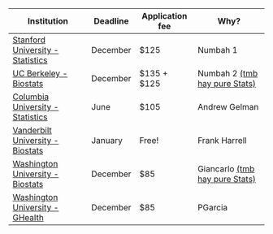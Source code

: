 |Institution|Deadline|Application fee|Why?|
|-|-|-|-|
|[Stanford University - Statistics](https://statistics.stanford.edu/academics/admissions)|December|$125|Numbah 1|
|[UC Berkeley - Biostats](http://sph.berkeley.edu/admissions/how-to-apply)|December|$135 + $125|Numbah 2 [(tmb hay pure Stats)](http://statistics.berkeley.edu/programs/graduate/admissions)|
|[Columbia University - Statistics](http://stat.columbia.edu/programs/ph-d-program/)|June|$105|Andrew Gelman|
|[Vanderbilt University - Biostats](http://www.vanderbilt.edu/biostatistics/graduate/prospective-students/application-process/)|January|Free!|Frank Harrell|
|[Washington University - Biostats](https://www.biostat.washington.edu/program/admissions/dates)|December|$85|Giancarlo [(tmb hay pure Stats)](http://www.stat.washington.edu/graduate/applying/index.shtml)|
|[Washington University - GHealth](https://globalhealth.washington.edu/education-training/phd-gh)|December|$85|PGarcia|
